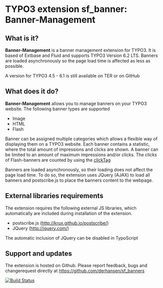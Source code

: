 TYPO3 extension sf_banner: Banner-Management
===========================================

## What is it?

**Banner-Management** is a banner management extension for TYPO3. It is based of Extbase and Fluid and supports TYPO3
Version 6.2 LTS. Banners are loaded asynchronously so the page load time is affected as less as possible.

A version for TYPO3 4.5 - 6.1 is still available on TER or on GitHub

## What does it do?

**Banner-Management** allows you to manage banners on your TYPO3 website. The following banner types are supported

* Image
* HTML
* Flash

Banner can be assigned multiple categories which allows a flexible way of displaying them on a TYPO3 website.
Each banner contains a statistic, where the total amount of impressions and clicks are shown. A banner can be limited
to an amount of maximum impressions and/or clicks. The clicks of Flash-banners are counted by using the [clickTag](http://www.flashclicktag.com/)

Banners are loaded asynchronously, so their loading does not affect the page load time. To do so, the extension
uses JQuery (AJAX) to load all banners and postscribe.js to place the banners content to the webpage.

## External libraries requirements

The extension requires the following external JS libraries, which automatically are included during installation
of the extension.

* postscribe.js (http://krux.github.io/postscribe/)
* JQuery (http://jquery.com/)

The automatic inclusion of JQuery can be disabled in TypoScript

## Support and updates

The extension is hosted on Github. Please report feedback, bugs and changerequest directly at https://github.com/derhansen/sf_banners

[![Build Status](https://travis-ci.org/derhansen/sf_banners.png)](https://travis-ci.org/derhansen/sf_banners)